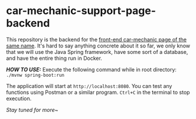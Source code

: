 # car-mechanic-support-page-backend

This repository is the backend for the [front-end car-mechanic page of the same name](https://github.com/kristof01124/car-mechanic-support-page-frontend).
It's hard to say anything concrete about it so far, we only know that we will use the Java Spring framework,
have some sort of a database, and have the entire thing run in Docker.

***HOW TO USE:***
Execute the following command while in root directory:
`./mvnw spring-boot:run`

The application will start at `http://localhost:8080`. 
You can test any functions using Postman or a similar program.
`Ctrl+C` in the terminal to stop execution.

*Stay tuned for more~*